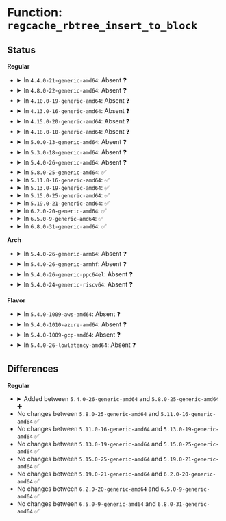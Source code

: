 # Function: <code>regcache_rbtree_insert_to_block</code>

## Status
<b>Regular</b>
<ul>
<li>
<details>
<summary>In <code>4.4.0-21-generic-amd64</code>: Absent ❓</summary>

```json
{
  "name": "regcache_rbtree_insert_to_block",
  "collision_type": "Unique Static",
  "inline_type": "Full",
  "funcs": [
    {
      "addr": 18446744071584516703,
      "name": "regcache_rbtree_insert_to_block",
      "external": false,
      "loc": "drivers/base/regmap/regcache-rbtree.c:277",
      "file": "drivers/base/regmap/regcache-rbtree.c",
      "inline": "not declared, inlined",
      "caller_inline": [
        "drivers/base/regmap/regcache-rbtree.c:regcache_rbtree_write"
      ],
      "caller_func": []
    }
  ],
  "symbols": []
}
```
</details>
</li>
<li>
<details>
<summary>In <code>4.8.0-22-generic-amd64</code>: Absent ❓</summary>

```json
{
  "name": "regcache_rbtree_insert_to_block",
  "collision_type": "Unique Static",
  "inline_type": "Full",
  "funcs": [
    {
      "addr": 18446744071584863779,
      "name": "regcache_rbtree_insert_to_block",
      "external": false,
      "loc": "drivers/base/regmap/regcache-rbtree.c:277",
      "file": "drivers/base/regmap/regcache-rbtree.c",
      "inline": "not declared, inlined",
      "caller_inline": [
        "drivers/base/regmap/regcache-rbtree.c:regcache_rbtree_write"
      ],
      "caller_func": []
    }
  ],
  "symbols": []
}
```
</details>
</li>
<li>
<details>
<summary>In <code>4.10.0-19-generic-amd64</code>: Absent ❓</summary>

```json
{
  "name": "regcache_rbtree_insert_to_block",
  "collision_type": "Unique Static",
  "inline_type": "Full",
  "funcs": [
    {
      "addr": 18446744071585057331,
      "name": "regcache_rbtree_insert_to_block",
      "external": false,
      "loc": "drivers/base/regmap/regcache-rbtree.c:277",
      "file": "drivers/base/regmap/regcache-rbtree.c",
      "inline": "not declared, inlined",
      "caller_inline": [
        "drivers/base/regmap/regcache-rbtree.c:regcache_rbtree_write"
      ],
      "caller_func": []
    }
  ],
  "symbols": []
}
```
</details>
</li>
<li>
<details>
<summary>In <code>4.13.0-16-generic-amd64</code>: Absent ❓</summary>

```json
{
  "name": "regcache_rbtree_insert_to_block",
  "collision_type": "Unique Static",
  "inline_type": "Full",
  "funcs": [
    {
      "addr": 18446744071585141377,
      "name": "regcache_rbtree_insert_to_block",
      "external": false,
      "loc": "drivers/base/regmap/regcache-rbtree.c:276",
      "file": "drivers/base/regmap/regcache-rbtree.c",
      "inline": "not declared, inlined",
      "caller_inline": [
        "drivers/base/regmap/regcache-rbtree.c:regcache_rbtree_write"
      ],
      "caller_func": []
    }
  ],
  "symbols": []
}
```
</details>
</li>
<li>
<details>
<summary>In <code>4.15.0-20-generic-amd64</code>: Absent ❓</summary>

```json
{
  "name": "regcache_rbtree_insert_to_block",
  "collision_type": "Unique Static",
  "inline_type": "Full",
  "funcs": [
    {
      "addr": 18446744071585568257,
      "name": "regcache_rbtree_insert_to_block",
      "external": false,
      "loc": "drivers/base/regmap/regcache-rbtree.c:276",
      "file": "drivers/base/regmap/regcache-rbtree.c",
      "inline": "not declared, inlined",
      "caller_inline": [
        "drivers/base/regmap/regcache-rbtree.c:regcache_rbtree_write"
      ],
      "caller_func": []
    }
  ],
  "symbols": []
}
```
</details>
</li>
<li>
<details>
<summary>In <code>4.18.0-10-generic-amd64</code>: Absent ❓</summary>

```json
{
  "name": "regcache_rbtree_insert_to_block",
  "collision_type": "Unique Static",
  "inline_type": "Full",
  "funcs": [
    {
      "addr": 18446744071585812415,
      "name": "regcache_rbtree_insert_to_block",
      "external": false,
      "loc": "drivers/base/regmap/regcache-rbtree.c:276",
      "file": "drivers/base/regmap/regcache-rbtree.c",
      "inline": "not declared, inlined",
      "caller_inline": [
        "drivers/base/regmap/regcache-rbtree.c:regcache_rbtree_write"
      ],
      "caller_func": []
    }
  ],
  "symbols": []
}
```
</details>
</li>
<li>
<details>
<summary>In <code>5.0.0-13-generic-amd64</code>: Absent ❓</summary>

```json
{
  "name": "regcache_rbtree_insert_to_block",
  "collision_type": "Unique Static",
  "inline_type": "Full",
  "funcs": [
    {
      "addr": 18446744071585946370,
      "name": "regcache_rbtree_insert_to_block",
      "external": false,
      "loc": "drivers/base/regmap/regcache-rbtree.c:266",
      "file": "drivers/base/regmap/regcache-rbtree.c",
      "inline": "not declared, inlined",
      "caller_inline": [
        "drivers/base/regmap/regcache-rbtree.c:regcache_rbtree_write"
      ],
      "caller_func": []
    }
  ],
  "symbols": []
}
```
</details>
</li>
<li>
<details>
<summary>In <code>5.3.0-18-generic-amd64</code>: Absent ❓</summary>

```json
{
  "name": "regcache_rbtree_insert_to_block",
  "collision_type": "Unique Static",
  "inline_type": "Full",
  "funcs": [
    {
      "addr": 18446744071586188367,
      "name": "regcache_rbtree_insert_to_block",
      "external": false,
      "loc": "drivers/base/regmap/regcache-rbtree.c:262",
      "file": "drivers/base/regmap/regcache-rbtree.c",
      "inline": "not declared, inlined",
      "caller_inline": [
        "drivers/base/regmap/regcache-rbtree.c:regcache_rbtree_write"
      ],
      "caller_func": []
    }
  ],
  "symbols": []
}
```
</details>
</li>
<li>
<details>
<summary>In <code>5.4.0-26-generic-amd64</code>: Absent ❓</summary>

```json
{
  "name": "regcache_rbtree_insert_to_block",
  "collision_type": "Unique Static",
  "inline_type": "Full",
  "funcs": [
    {
      "addr": 18446744071586336671,
      "name": "regcache_rbtree_insert_to_block",
      "external": false,
      "loc": "drivers/base/regmap/regcache-rbtree.c:262",
      "file": "drivers/base/regmap/regcache-rbtree.c",
      "inline": "not declared, inlined",
      "caller_inline": [
        "drivers/base/regmap/regcache-rbtree.c:regcache_rbtree_write"
      ],
      "caller_func": []
    }
  ],
  "symbols": []
}
```
</details>
</li>
<li>
<details>
<summary>In <code>5.8.0-25-generic-amd64</code>: ✅</summary>

```c
int regcache_rbtree_insert_to_block(struct regmap * map, struct regcache_rbtree_node * rbnode, unsigned int base_reg, unsigned int top_reg, unsigned int reg, unsigned int value)
```

```json
{
  "name": "regcache_rbtree_insert_to_block",
  "collision_type": "Unique Static",
  "inline_type": "No",
  "funcs": [
    {
      "addr": 18446744071587106592,
      "name": "regcache_rbtree_insert_to_block",
      "external": false,
      "loc": "drivers/base/regmap/regcache-rbtree.c:262",
      "file": "drivers/base/regmap/regcache-rbtree.c",
      "inline": "seen, unknown",
      "caller_inline": [],
      "caller_func": [
        "drivers/base/regmap/regcache-rbtree.c:regcache_rbtree_write"
      ]
    }
  ],
  "symbols": [
    {
      "addr": 18446744071587106592,
      "name": "regcache_rbtree_insert_to_block",
      "section": ".text",
      "bind": "STB_LOCAL",
      "size": 410
    }
  ]
}
```
</details>
</li>
<li>
<details>
<summary>In <code>5.11.0-16-generic-amd64</code>: ✅</summary>

```c
int regcache_rbtree_insert_to_block(struct regmap * map, struct regcache_rbtree_node * rbnode, unsigned int base_reg, unsigned int top_reg, unsigned int reg, unsigned int value)
```

```json
{
  "name": "regcache_rbtree_insert_to_block",
  "collision_type": "Unique Static",
  "inline_type": "No",
  "funcs": [
    {
      "addr": 18446744071587191920,
      "name": "regcache_rbtree_insert_to_block",
      "external": false,
      "loc": "drivers/base/regmap/regcache-rbtree.c:262",
      "file": "drivers/base/regmap/regcache-rbtree.c",
      "inline": "seen, unknown",
      "caller_inline": [],
      "caller_func": [
        "drivers/base/regmap/regcache-rbtree.c:regcache_rbtree_write"
      ]
    }
  ],
  "symbols": [
    {
      "addr": 18446744071587191920,
      "name": "regcache_rbtree_insert_to_block",
      "section": ".text",
      "bind": "STB_LOCAL",
      "size": 410
    }
  ]
}
```
</details>
</li>
<li>
<details>
<summary>In <code>5.13.0-19-generic-amd64</code>: ✅</summary>

```c
int regcache_rbtree_insert_to_block(struct regmap * map, struct regcache_rbtree_node * rbnode, unsigned int base_reg, unsigned int top_reg, unsigned int reg, unsigned int value)
```

```json
{
  "name": "regcache_rbtree_insert_to_block",
  "collision_type": "Unique Static",
  "inline_type": "No",
  "funcs": [
    {
      "addr": 18446744071587079200,
      "name": "regcache_rbtree_insert_to_block",
      "external": false,
      "loc": "drivers/base/regmap/regcache-rbtree.c:262",
      "file": "drivers/base/regmap/regcache-rbtree.c",
      "inline": "seen, unknown",
      "caller_inline": [],
      "caller_func": [
        "drivers/base/regmap/regcache-rbtree.c:regcache_rbtree_write"
      ]
    }
  ],
  "symbols": [
    {
      "addr": 18446744071587079200,
      "name": "regcache_rbtree_insert_to_block",
      "section": ".text",
      "bind": "STB_LOCAL",
      "size": 405
    }
  ]
}
```
</details>
</li>
<li>
<details>
<summary>In <code>5.15.0-25-generic-amd64</code>: ✅</summary>

```c
int regcache_rbtree_insert_to_block(struct regmap * map, struct regcache_rbtree_node * rbnode, unsigned int base_reg, unsigned int top_reg, unsigned int reg, unsigned int value)
```

```json
{
  "name": "regcache_rbtree_insert_to_block",
  "collision_type": "Unique Static",
  "inline_type": "No",
  "funcs": [
    {
      "addr": 18446744071587650656,
      "name": "regcache_rbtree_insert_to_block",
      "external": false,
      "loc": "drivers/base/regmap/regcache-rbtree.c:262",
      "file": "drivers/base/regmap/regcache-rbtree.c",
      "inline": "seen, unknown",
      "caller_inline": [],
      "caller_func": [
        "drivers/base/regmap/regcache-rbtree.c:regcache_rbtree_write"
      ]
    }
  ],
  "symbols": [
    {
      "addr": 18446744071587650656,
      "name": "regcache_rbtree_insert_to_block",
      "section": ".text",
      "bind": "STB_LOCAL",
      "size": 374
    }
  ]
}
```
</details>
</li>
<li>
<details>
<summary>In <code>5.19.0-21-generic-amd64</code>: ✅</summary>

```c
int regcache_rbtree_insert_to_block(struct regmap * map, struct regcache_rbtree_node * rbnode, unsigned int base_reg, unsigned int top_reg, unsigned int reg, unsigned int value)
```

```json
{
  "name": "regcache_rbtree_insert_to_block",
  "collision_type": "Unique Static",
  "inline_type": "No",
  "funcs": [
    {
      "addr": 18446744071588995376,
      "name": "regcache_rbtree_insert_to_block",
      "external": false,
      "loc": "drivers/base/regmap/regcache-rbtree.c:262",
      "file": "drivers/base/regmap/regcache-rbtree.c",
      "inline": "seen, unknown",
      "caller_inline": [],
      "caller_func": [
        "drivers/base/regmap/regcache-rbtree.c:regcache_rbtree_write"
      ]
    }
  ],
  "symbols": [
    {
      "addr": 18446744071588995376,
      "name": "regcache_rbtree_insert_to_block",
      "section": ".text",
      "bind": "STB_LOCAL",
      "size": 401
    }
  ]
}
```
</details>
</li>
<li>
<details>
<summary>In <code>6.2.0-20-generic-amd64</code>: ✅</summary>

```c
int regcache_rbtree_insert_to_block(struct regmap * map, struct regcache_rbtree_node * rbnode, unsigned int base_reg, unsigned int top_reg, unsigned int reg, unsigned int value)
```

```json
{
  "name": "regcache_rbtree_insert_to_block",
  "collision_type": "Unique Static",
  "inline_type": "No",
  "funcs": [
    {
      "addr": 18446744071590518336,
      "name": "regcache_rbtree_insert_to_block",
      "external": false,
      "loc": "drivers/base/regmap/regcache-rbtree.c:262",
      "file": "drivers/base/regmap/regcache-rbtree.c",
      "inline": "seen, unknown",
      "caller_inline": [],
      "caller_func": [
        "drivers/base/regmap/regcache-rbtree.c:regcache_rbtree_write"
      ]
    }
  ],
  "symbols": [
    {
      "addr": 18446744071590518336,
      "name": "regcache_rbtree_insert_to_block",
      "section": ".text",
      "bind": "STB_LOCAL",
      "size": 401
    }
  ]
}
```
</details>
</li>
<li>
<details>
<summary>In <code>6.5.0-9-generic-amd64</code>: ✅</summary>

```c
int regcache_rbtree_insert_to_block(struct regmap * map, struct regcache_rbtree_node * rbnode, unsigned int base_reg, unsigned int top_reg, unsigned int reg, unsigned int value)
```

```json
{
  "name": "regcache_rbtree_insert_to_block",
  "collision_type": "Unique Static",
  "inline_type": "No",
  "funcs": [
    {
      "addr": 18446744071590842592,
      "name": "regcache_rbtree_insert_to_block",
      "external": false,
      "loc": "drivers/base/regmap/regcache-rbtree.c:262",
      "file": "drivers/base/regmap/regcache-rbtree.c",
      "inline": "seen, unknown",
      "caller_inline": [],
      "caller_func": [
        "drivers/base/regmap/regcache-rbtree.c:regcache_rbtree_write"
      ]
    }
  ],
  "symbols": [
    {
      "addr": 18446744071590842592,
      "name": "regcache_rbtree_insert_to_block",
      "section": ".text",
      "bind": "STB_LOCAL",
      "size": 462
    }
  ]
}
```
</details>
</li>
<li>
<details>
<summary>In <code>6.8.0-31-generic-amd64</code>: ✅</summary>

```c
int regcache_rbtree_insert_to_block(struct regmap * map, struct regcache_rbtree_node * rbnode, unsigned int base_reg, unsigned int top_reg, unsigned int reg, unsigned int value)
```

```json
{
  "name": "regcache_rbtree_insert_to_block",
  "collision_type": "Unique Static",
  "inline_type": "No",
  "funcs": [
    {
      "addr": 18446744071591185888,
      "name": "regcache_rbtree_insert_to_block",
      "external": false,
      "loc": "drivers/base/regmap/regcache-rbtree.c:262",
      "file": "drivers/base/regmap/regcache-rbtree.c",
      "inline": "seen, unknown",
      "caller_inline": [],
      "caller_func": [
        "drivers/base/regmap/regcache-rbtree.c:regcache_rbtree_write"
      ]
    }
  ],
  "symbols": [
    {
      "addr": 18446744071591185888,
      "name": "regcache_rbtree_insert_to_block",
      "section": ".text",
      "bind": "STB_LOCAL",
      "size": 462
    }
  ]
}
```
</details>
</li>
</ul>
<b>Arch</b>
<ul>
<li>
<details>
<summary>In <code>5.4.0-26-generic-arm64</code>: Absent ❓</summary>

```json
{
  "name": "regcache_rbtree_insert_to_block",
  "collision_type": "Unique Static",
  "inline_type": "Full",
  "funcs": [
    {
      "addr": 18446603336499174540,
      "name": "regcache_rbtree_insert_to_block",
      "external": false,
      "loc": "drivers/base/regmap/regcache-rbtree.c:262",
      "file": "drivers/base/regmap/regcache-rbtree.c",
      "inline": "not declared, inlined",
      "caller_inline": [
        "drivers/base/regmap/regcache-rbtree.c:regcache_rbtree_write"
      ],
      "caller_func": []
    }
  ],
  "symbols": []
}
```
</details>
</li>
<li>
<details>
<summary>In <code>5.4.0-26-generic-armhf</code>: Absent ❓</summary>

```json
{
  "name": "regcache_rbtree_insert_to_block",
  "collision_type": "Unique Static",
  "inline_type": "Full",
  "funcs": [
    {
      "addr": 3231709352,
      "name": "regcache_rbtree_insert_to_block",
      "external": false,
      "loc": "drivers/base/regmap/regcache-rbtree.c:262",
      "file": "drivers/base/regmap/regcache-rbtree.c",
      "inline": "not declared, inlined",
      "caller_inline": [
        "drivers/base/regmap/regcache-rbtree.c:regcache_rbtree_write"
      ],
      "caller_func": []
    }
  ],
  "symbols": []
}
```
</details>
</li>
<li>
<details>
<summary>In <code>5.4.0-26-generic-ppc64el</code>: Absent ❓</summary>

```json
{
  "name": "regcache_rbtree_insert_to_block",
  "collision_type": "Unique Static",
  "inline_type": "Full",
  "funcs": [
    {
      "addr": 13835058055292378036,
      "name": "regcache_rbtree_insert_to_block",
      "external": false,
      "loc": "drivers/base/regmap/regcache-rbtree.c:262",
      "file": "drivers/base/regmap/regcache-rbtree.c",
      "inline": "not declared, inlined",
      "caller_inline": [
        "drivers/base/regmap/regcache-rbtree.c:regcache_rbtree_write"
      ],
      "caller_func": []
    }
  ],
  "symbols": []
}
```
</details>
</li>
<li>
<details>
<summary>In <code>5.4.0-24-generic-riscv64</code>: Absent ❓</summary>

```json
{
  "name": "regcache_rbtree_insert_to_block",
  "collision_type": "Unique Static",
  "inline_type": "Full",
  "funcs": [
    {
      "addr": 18446743936276471236,
      "name": "regcache_rbtree_insert_to_block",
      "external": false,
      "loc": "drivers/base/regmap/regcache-rbtree.c:262",
      "file": "drivers/base/regmap/regcache-rbtree.c",
      "inline": "not declared, inlined",
      "caller_inline": [
        "drivers/base/regmap/regcache-rbtree.c:regcache_rbtree_write"
      ],
      "caller_func": []
    }
  ],
  "symbols": []
}
```
</details>
</li>
</ul>
<b>Flavor</b>
<ul>
<li>
<details>
<summary>In <code>5.4.0-1009-aws-amd64</code>: Absent ❓</summary>

```json
{
  "name": "regcache_rbtree_insert_to_block",
  "collision_type": "Unique Static",
  "inline_type": "Full",
  "funcs": [
    {
      "addr": 18446744071586099919,
      "name": "regcache_rbtree_insert_to_block",
      "external": false,
      "loc": "drivers/base/regmap/regcache-rbtree.c:262",
      "file": "drivers/base/regmap/regcache-rbtree.c",
      "inline": "not declared, inlined",
      "caller_inline": [
        "drivers/base/regmap/regcache-rbtree.c:regcache_rbtree_write"
      ],
      "caller_func": []
    }
  ],
  "symbols": []
}
```
</details>
</li>
<li>
<details>
<summary>In <code>5.4.0-1010-azure-amd64</code>: Absent ❓</summary>

```json
{
  "name": "regcache_rbtree_insert_to_block",
  "collision_type": "Unique Static",
  "inline_type": "Full",
  "funcs": [
    {
      "addr": 18446744071585945871,
      "name": "regcache_rbtree_insert_to_block",
      "external": false,
      "loc": "drivers/base/regmap/regcache-rbtree.c:262",
      "file": "drivers/base/regmap/regcache-rbtree.c",
      "inline": "not declared, inlined",
      "caller_inline": [
        "drivers/base/regmap/regcache-rbtree.c:regcache_rbtree_write"
      ],
      "caller_func": []
    }
  ],
  "symbols": []
}
```
</details>
</li>
<li>
<details>
<summary>In <code>5.4.0-1009-gcp-amd64</code>: Absent ❓</summary>

```json
{
  "name": "regcache_rbtree_insert_to_block",
  "collision_type": "Unique Static",
  "inline_type": "Full",
  "funcs": [
    {
      "addr": 18446744071586284639,
      "name": "regcache_rbtree_insert_to_block",
      "external": false,
      "loc": "drivers/base/regmap/regcache-rbtree.c:262",
      "file": "drivers/base/regmap/regcache-rbtree.c",
      "inline": "not declared, inlined",
      "caller_inline": [
        "drivers/base/regmap/regcache-rbtree.c:regcache_rbtree_write"
      ],
      "caller_func": []
    }
  ],
  "symbols": []
}
```
</details>
</li>
<li>
<details>
<summary>In <code>5.4.0-26-lowlatency-amd64</code>: Absent ❓</summary>

```json
{
  "name": "regcache_rbtree_insert_to_block",
  "collision_type": "Unique Static",
  "inline_type": "Full",
  "funcs": [
    {
      "addr": 18446744071586396095,
      "name": "regcache_rbtree_insert_to_block",
      "external": false,
      "loc": "drivers/base/regmap/regcache-rbtree.c:262",
      "file": "drivers/base/regmap/regcache-rbtree.c",
      "inline": "not declared, inlined",
      "caller_inline": [
        "drivers/base/regmap/regcache-rbtree.c:regcache_rbtree_write"
      ],
      "caller_func": []
    }
  ],
  "symbols": []
}
```
</details>
</li>
</ul>

## Differences
<b>Regular</b>
<ul>
<li>
<details>
<summary>Added between <code>5.4.0-26-generic-amd64</code> and <code>5.8.0-25-generic-amd64</code> ➕</summary>

```c
int regcache_rbtree_insert_to_block(struct regmap * map, struct regcache_rbtree_node * rbnode, unsigned int base_reg, unsigned int top_reg, unsigned int reg, unsigned int value)
```
</details>
</li>
<li>
No changes between <code>5.8.0-25-generic-amd64</code> and <code>5.11.0-16-generic-amd64</code> ✅
</li>
<li>
No changes between <code>5.11.0-16-generic-amd64</code> and <code>5.13.0-19-generic-amd64</code> ✅
</li>
<li>
No changes between <code>5.13.0-19-generic-amd64</code> and <code>5.15.0-25-generic-amd64</code> ✅
</li>
<li>
No changes between <code>5.15.0-25-generic-amd64</code> and <code>5.19.0-21-generic-amd64</code> ✅
</li>
<li>
No changes between <code>5.19.0-21-generic-amd64</code> and <code>6.2.0-20-generic-amd64</code> ✅
</li>
<li>
No changes between <code>6.2.0-20-generic-amd64</code> and <code>6.5.0-9-generic-amd64</code> ✅
</li>
<li>
No changes between <code>6.5.0-9-generic-amd64</code> and <code>6.8.0-31-generic-amd64</code> ✅
</li>
</ul>
